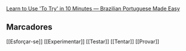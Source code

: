 [Learn to Use 'To Try' in 10 Minutes — Brazilian Portuguese Made Easy](https://www.youtube.com/watch?v=gUX93xz121s) 

## Marcadores
[[Esforçar-se]] [[Experimentar]] [[Testar]] [[Tentar]] [[Provar]]
